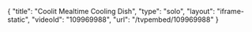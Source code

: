 {
    "title": "Coolit Mealtime Cooling Dish",
    "type": "solo",
    "layout": "iframe-static",
    "videoId": "109969988",
    "url": "\/tvpembed\/109969988"
}